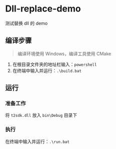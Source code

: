 # Dll-replace-demo

测试替换 dll 的 demo

## 编译步骤

> 编译环境使用 Windows，编译工具使用 CMake

1. 在根目录文件夹的地址栏输入：`powershell` 
2. 在终端中输入并运行：`.\build.bat` 

## 运行

### 准备工作

将 `t2sdk.dll` 放入 `bin\Debug` 目录下

### 执行

在终端中输入并运行：`.\run.bat` 
